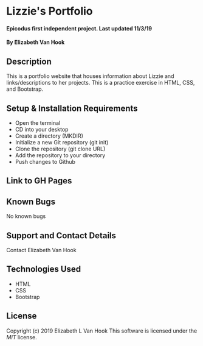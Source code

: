 # Lizzie's Portfolio

#### Epicodus first independent project. Last updated 11/3/19

#### By **Elizabeth Van Hook**

## Description
This is a portfolio website that houses information about Lizzie and links/descriptions to her projects. This is a practice exercise in HTML, CSS, and Bootstrap.

## Setup & Installation Requirements
* Open the terminal
* CD into your desktop
* Create a directory (MKDIR)
* Initialize a new Git repository (git init)
* Clone the repository (git clone URL)
* Add the repository to your directory
* Push changes to Github

## Link to GH Pages


## Known Bugs
No known bugs

## Support and Contact Details
Contact Elizabeth Van Hook

## Technologies Used
* HTML
* CSS
* Bootstrap

## License
Copyright (c) 2019 Elizabeth L Van Hook
This software is licensed under the _MIT_ license.
